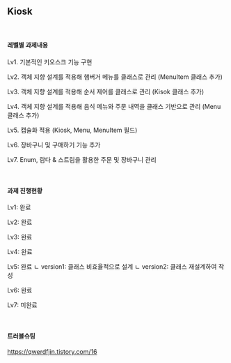 ## Kiosk 

<br>

#### **레벨별 과제내용**

Lv1. 기본적인 키오스크 기능 구현

Lv2. 객체 지향 설계를 적용해 햄버거 메뉴를 클래스로 관리 (MenuItem 클래스 추가)

Lv3. 객체 지향 설계를 적용해 순서 제어를 클래스로 관리 (Kisok 클래스 추가)

Lv4. 객체 지향 설계를 적용해 음식 메뉴와 주문 내역을 클래스 기반으로 관리 (Menu 클래스 추가)

Lv5. 캡슐화 적용 (Kiosk, Menu, MenuItem 필드)

Lv6. 장바구니 및 구매하기 기능 추가

Lv7. Enum, 람다 & 스트림을 활용한 주문 및 장바구니 관리

<br>

#### **과제 진행현황**

Lv1: 완료

Lv2: 완료

Lv3: 완료

Lv4: 완료

Lv5: 완료
 ㄴ version1: 클래스 비효율적으로 설계
 ㄴ version2: 클래스 재설계하여 작성

Lv6: 완료

Lv7: 미완료

<br>

#### 트러블슈팅

https://qwerdfjin.tistory.com/16